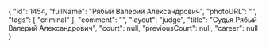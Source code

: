 {
    "id": 1454,
    "fullName": "Рябый Валерий Александрович",
    "photoURL": "",
    "tags": [
        "criminal"
    ],
    "comment": "",
    "layout": "judge",
    "title": "Судья Рябый Валерий Александрович",
    "court": null,
    "previousCourt": null,
    "career": null
}